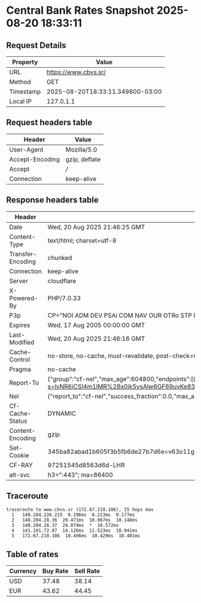# Central Bank Rates Snapshot 2025-08-20 18:33:11
## Request Details

| Property | Value |
|----------|-------|
| URL | https://www.cbvs.sr/ |
| Method | GET |
| Timestamp | 2025-08-20T18:33:11.349800-03:00 |
| Local IP | 127.0.1.1 |
    
## Request headers table

| Header | Value |
|--------|-------|
| User-Agent | Mozilla/5.0 |
| Accept-Encoding | gzip, deflate |
| Accept | */* |
| Connection | keep-alive |

    
## Response headers table
| Header | Value |
|--------|-------|
| Date | Wed, 20 Aug 2025 21:46:25 GMT |
| Content-Type | text/html; charset=utf-8 |
| Transfer-Encoding | chunked |
| Connection | keep-alive |
| Server | cloudflare |
| X-Powered-By | PHP/7.0.33 |
| P3p | CP="NOI ADM DEV PSAi COM NAV OUR OTRo STP IND DEM" |
| Expires | Wed, 17 Aug 2005 00:00:00 GMT |
| Last-Modified | Wed, 20 Aug 2025 21:46:16 GMT |
| Cache-Control | no-store, no-cache, must-revalidate, post-check=0, pre-check=0 |
| Pragma | no-cache |
| Report-To | {"group":"cf-nel","max_age":604800,"endpoints":[{"url":"https://a.nel.cloudflare.com/report/v4?s=lvNR6iCSI4m1IMR%2Bx0ik5ysAlw6GF69uvKe83sGxszLFkQov8Yy%2B8CDVYxzwIRYvQw%2F8ied6WD%2FVlAJFzqe2EVl%2BJDYdYxiAK92G"}]} |
| Nel | {"report_to":"cf-nel","success_fraction":0.0,"max_age":604800} |
| Cf-Cache-Status | DYNAMIC |
| Content-Encoding | gzip |
| Set-Cookie | 345ba82abad1b605f3b5fb6de27b7d6e=v63o11gs57av946cr0sfeqnli7; HttpOnly; Path=/ |
| CF-RAY | 97251545d8563d6d-LHR |
| alt-svc | h3=":443"; ma=86400 |

## Traceroute 

```
traceroute to www.cbvs.sr (172.67.210.106), 15 hops max
  1   140.204.226.215  0.196ms  0.223ms  0.177ms 
  2   140.204.28.36  20.471ms  10.067ms  10.148ms 
  3   140.204.28.37  24.074ms  *  10.572ms 
  4   141.101.72.87  14.126ms  11.523ms  18.941ms 
  5   172.67.210.106  10.496ms  10.429ms  10.401ms 

```

## Table of rates

| Currency | Buy Rate | Sell Rate |
|----------|----------|-----------|
| USD | 37.48 | 38.14 |
| EUR | 43.62 | 44.45 |
